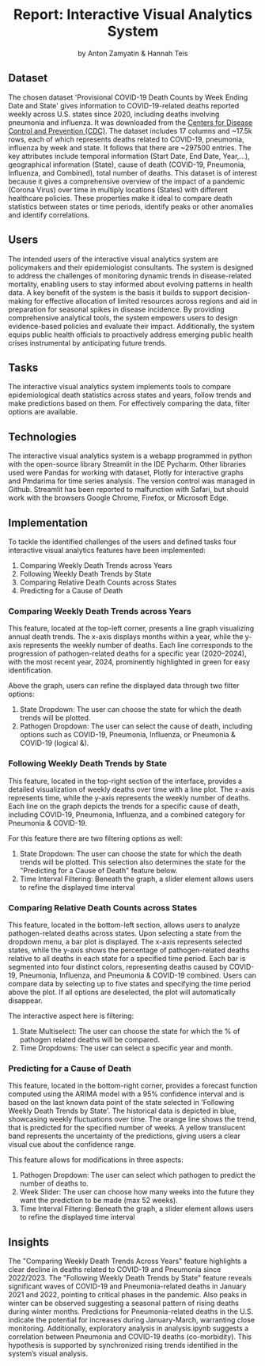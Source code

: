 <h1 style="text-align:center;">Report: Interactive Visual Analytics System</h1>

<p style="text-align:center;">by Anton Zamyatin & Hannah Teis</p>

## Dataset
The chosen dataset 'Provisional COVID-19 Death Counts by Week Ending Date and State' gives information to 
COVID-19-related deaths reported weekly across U.S. states since 2020, including deaths involving pneumonia and influenza. 
It was downloaded from the [Centers for Disease Control and Prevention (CDC)](https://data.cdc.gov/NCHS/Provisional-COVID-19-Death-Counts-by-Week-Ending-D/r8kw-7aab/about_data). 
The dataset includes 17 columns and ~17.5k rows, each of which represents deaths related to COVID-19, pneumonia, influenza by week and state. 
It follows that there are ~297500 entries. The key attributes include temporal information (Start Date, End Date, Year,...), geographical information (State),
cause of death (COVID-19, Pneumonia, Influenza, and Combined), total number of deaths. This dataset is of interest because it gives a
comprehensive overview of the impact of a pandemic (Corona Virus) over time in multiply locations (States) with different healthcare policies. 
These properties make it ideal to compare death statistics between states or time periods, identify peaks or other anomalies and identify correlations.  

## Users
The intended users of the interactive visual analytics system are policymakers and their epidemiologist consultants. 
The system is designed to address the challenges of monitoring dynamic trends in disease-related mortality, enabling users to stay informed about evolving patterns in health data.
A key benefit of the system is the basis it builds to support decision-making for effective allocation of limited resources across regions and aid in preparation for seasonal spikes in disease incidence. 
By providing comprehensive analytical tools, the system empowers users to design evidence-based policies and evaluate their impact.
Additionally, the system equips public health officials to proactively address emerging public health crises instrumental by anticipating future trends.

## Tasks
The interactive visual analytics system implements tools to compare epidemiological death statistics across states and years, 
follow trends and make predictions based on them. For effectively comparing the data, filter options are available. 

## Technologies
The interactive visual analytics system is a webapp programmed in python with the open-source library Streamlit in the IDE Pycharm. Other libraries used were Pandas for working with dataset, Plotly for interactive graphs and 
Pmdarima for time series analysis. The version control was managed in Github. Streamlit has been reported to malfunction with Safari, but should work with the browsers Google Chrome, Firefox, or Microsoft Edge. 

## Implementation
To tackle the identified challenges of the users and defined tasks four interactive visual analytics features have been implemented: 
1. Comparing Weekly Death Trends across Years
2. Following Weekly Death Trends by State
3. Comparing Relative Death Counts across States
4. Predicting for a Cause of Death

### Comparing Weekly Death Trends across Years
This feature, located at the top-left corner, presents a line graph visualizing annual death trends. 
The x-axis displays months within a year, while the y-axis represents the weekly number of deaths. 
Each line corresponds to the progression of pathogen-related deaths for a specific year (2020–2024), with the most recent year, 2024, prominently highlighted in green for easy identification.

Above the graph, users can refine the displayed data through two filter options:
1. State Dropdown: The user can choose the state for which the death trends will be plotted.
2. Pathogen Dropdown: The user can select the cause of death, including options such as COVID-19, Pneumonia, Influenza, or Pneumonia & COVID-19 (logical &).

### Following Weekly Death Trends by State
This feature, located in the top-right section of the interface, provides a detailed visualization of weekly deaths over time with a line plot.
The x-axis represents time, while the y-axis represents the weekly number of deaths. 
Each line on the graph depicts the trends for a specific cause of death, including COVID-19, Pneumonia, Influenza, and a combined category for Pneumonia & COVID-19.

For this feature there are two filtering options as well:
1. State Dropdown: The user can choose the state for which the death trends will be plotted. 
This selection also determines the state for the "Predicting for a Cause of Death" feature below.
2. Time Interval Filtering: Beneath the graph, a slider element allows users to refine the displayed time interval

### Comparing Relative Death Counts across States
This feature, located in the bottom-left section, allows users to analyze pathogen-related deaths across states. 
Upon selecting a state from the dropdown menu, a bar plot is displayed. The x-axis represents selected states, while the y-axis shows 
the percentage of pathogen-related deaths relative to all deaths in each state for a specified time period.
Each bar is segmented into four distinct colors, representing deaths caused by COVID-19, Pneumonia, Influenza, and Pneumonia & COVID-19 combined.
Users can compare data by selecting up to five states and specifying the time period above the plot. If all options are deselected, the plot will automatically disappear.

The interactive aspect here is filtering:
1. State Multiselect: The user can choose the state for which the % of pathogen related deaths will be compared. 
2. Time Dropdowns: The user can select a specific year and month.

### Predicting for a Cause of Death
This feature, located in the bottom-right corner, provides a forecast function computed using the ARIMA model with a 95% confidence interval and is based on the last known data point of the state selected in 'Following Weekly Death Trends by State'.
The historical data is depicted in blue, showcasing weekly fluctuations over time. The orange line shows the trend, that is predicted for the specified number of weeks. 
A yellow translucent band represents the uncertainty of the predictions, giving users a clear visual cue about the confidence range.

This feature allows for modifications in three aspects:
1. Pathogen Dropdown: The user can select which pathogen to predict the number of deaths to. 
2. Week Slider: The user can choose how many weeks into the future they want the prediction to be made (max 52 weeks).
3. Time Interval Filtering: Beneath the graph, a slider element allows users to refine the displayed time interval

## Insights
The "Comparing Weekly Death Trends Across Years" feature highlights a clear decline in deaths related to COVID-19 and Pneumonia since 2022/2023.
The "Following Weekly Death Trends by State" feature reveals significant waves of COVID-19 and Pneumonia-related deaths in January 2021 and 2022, pointing to critical phases in the pandemic. 
Also peaks in winter can be observed suggesting a seasonal pattern of rising deaths during winter months.
Predictions for Pneumonia-related deaths in the U.S. indicate the potential for increases during January-March, warranting close monitoring.
Additionally, exploratory analysis in analysis.ipynb suggests a correlation between Pneumonia and COVID-19 deaths (co-morbidity). 
This hypothesis is supported by synchronized rising trends identified in the system’s visual analysis.

